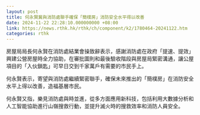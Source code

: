 ```yaml
---
layout: post
title: 何永賢冀與消防處聯手確保「簡樸房」消防安全水平得以改善
date: 2024-11-22 22:28:10.000000000 +08:00
link: https://news.rthk.hk/rthk/ch/component/k2/1780464-20241122.htm
categories: rthk
---
```


房屋局局長何永賢在消防處結業會操致辭表示，感謝消防處在政府「提速、提效」興建公營房屋時全力協助，在審批圖則和最後驗收階段與房屋局緊密溝通，讓公屋項目的「入伙鎖匙」可早日交到千家萬戶有需要的巿民手上。

何永賢表示，寄望與消防處繼續緊密聯手，確保未來推出的「簡樸房」在消防安全水平上得以改善，造福基層市民。

何永賢又指，樂見消防處與時並進，從多方面應用新科技，包括利用大數據分析和人工智能協助進行山嶺搜救行動，並提升滅火時的搜救效率和消防人員安全。
